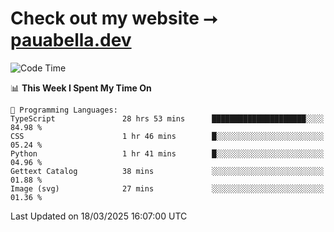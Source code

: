 # Check out my website ⭢ [pauabella.dev](https://pauabella.dev)

<!--START_SECTION:waka-->
![Code Time](http://img.shields.io/badge/Code%20Time-4%2C222%20hrs%2041%20mins-blue)

📊 **This Week I Spent My Time On** 

```text
💬 Programming Languages: 
TypeScript               28 hrs 53 mins      █████████████████████░░░░   84.98 % 
CSS                      1 hr 46 mins        █░░░░░░░░░░░░░░░░░░░░░░░░   05.24 % 
Python                   1 hr 41 mins        █░░░░░░░░░░░░░░░░░░░░░░░░   04.96 % 
Gettext Catalog          38 mins             ░░░░░░░░░░░░░░░░░░░░░░░░░   01.88 % 
Image (svg)              27 mins             ░░░░░░░░░░░░░░░░░░░░░░░░░   01.36 % 
```


 Last Updated on 18/03/2025 16:07:00 UTC
<!--END_SECTION:waka-->
